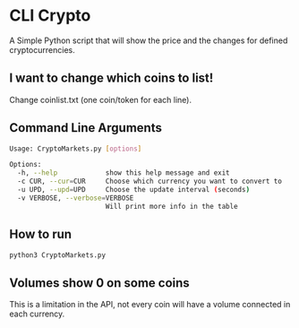 # CLI Crypto
A Simple Python script that will show the price and the changes for defined cryptocurrencies.

## I want to change which coins to list!
Change coinlist.txt (one coin/token for each line).

## Command Line Arguments
```sh
Usage: CryptoMarkets.py [options]

Options:
  -h, --help            show this help message and exit
  -c CUR, --cur=CUR     Choose which currency you want to convert to
  -u UPD, --upd=UPD     Choose the update interval (seconds)
  -v VERBOSE, --verbose=VERBOSE
                        Will print more info in the table
```

## How to run
```sh
python3 CryptoMarkets.py
```

## Volumes show 0 on some coins
This is a limitation in the API, not every coin will have a volume connected in each currency.
